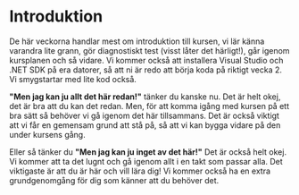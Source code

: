 # Introduktion

De här veckorna handlar mest om introduktion till kursen, vi lär känna varandra lite grann, gör diagnostiskt test (visst låter det härligt!), går igenom kursplanen och så vidare. Vi kommer också att installera Visual Studio och .NET SDK på era datorer, så att ni är redo att börja koda på riktigt vecka 2. Vi smygstartar med lite kod också.

**"Men jag kan ju allt det här redan!"** tänker du kanske nu. Det är helt okej, det är bra att du kan det redan. Men, för att komma igång med kursen på ett bra sätt så behöver vi gå igenom det här tillsammans. Det är också viktigt att vi får en gemensam grund att stå på, så att vi kan bygga vidare på den under kursens gång.

Eller så tänker du **"Men jag kan ju inget av det här!"** Det är också helt okej. Vi kommer att ta det lugnt och gå igenom allt i en takt som passar alla. Det viktigaste är att du är här och vill lära dig! Vi kommer också ha en extra grundgenomgång för dig som känner att du behöver det.